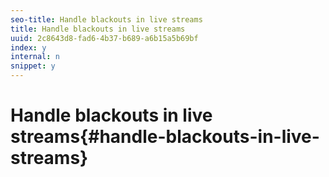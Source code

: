 ```yaml
---
seo-title: Handle blackouts in live streams
title: Handle blackouts in live streams
uuid: 2c8643d8-fad6-4b37-b689-a6b15a5b69bf
index: y
internal: n
snippet: y
---
```


# Handle blackouts in live streams{#handle-blackouts-in-live-streams}

